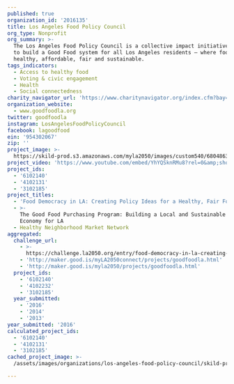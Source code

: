 ```yaml
---
published: true
organization_id: '2016135'
title: Los Angeles Food Policy Council
org_type: Nonprofit
org_summary: >-
  The Los Angeles Food Policy Council is a collective impact initiative working
  to build a Good Food system for all Los Angeles residents — where food is
  healthy, affordable, fair and sustainable.
tags_indicators:
  - Access to healthy food
  - Voting & civic engagement
  - Health
  - Social connectedness
charity_navigator_url: 'https://www.charitynavigator.org/index.cfm?bay=search.profile&ein=954302067'
organization_website:
  - www.goodfoodla.org
twitter: goodfoodla
instagram: LosAngelesFoodPolicyCouncil
facebook: lagoodfood
ein: '954302067'
zip: ''
project_image: >-
  https://skild-prod.s3.amazonaws.com/myla2050/images/custom540/6804863875741-team90.jpg
project_video: 'https://www.youtube.com/embed/YhYQSknRMu8?rel=0&amp;showinfo=0'
project_ids:
  - '6102140'
  - '4102131'
  - '3102185'
project_titles:
  - 'Food Democracy in LA: Creating Policy Ideas for a Healthy, Fair Food System'
  - >-
    The Good Food Purchasing Program: Building a Local and Sustainable Food
    Economy for LA
  - Healthy Neighborhood Market Network
aggregated:
  challenge_url:
    - >-
      https://challenge.la2050.org/entry/food-democracy-in-la-creating-policy-ideas-for-a-healthy-fair-food-system
    - 'http://maker.good.is/myLA2050connect/projects/goodfoodla.html'
    - 'http://maker.good.is/myla2050/projects/goodfoodla.html'
  project_ids:
    - '6102140'
    - '4102232'
    - '3102185'
  year_submitted:
    - '2016'
    - '2014'
    - '2013'
year_submitted: '2016'
calculated_project_ids:
  - '6102140'
  - '4102131'
  - '3102185'
cached_project_image: >-
  /assets/images/organizations/los-angeles-food-policy-council/skild-prod.s3.amazonaws.com/myla2050/images/custom540/6804863875741-team90.jpg

---
```

